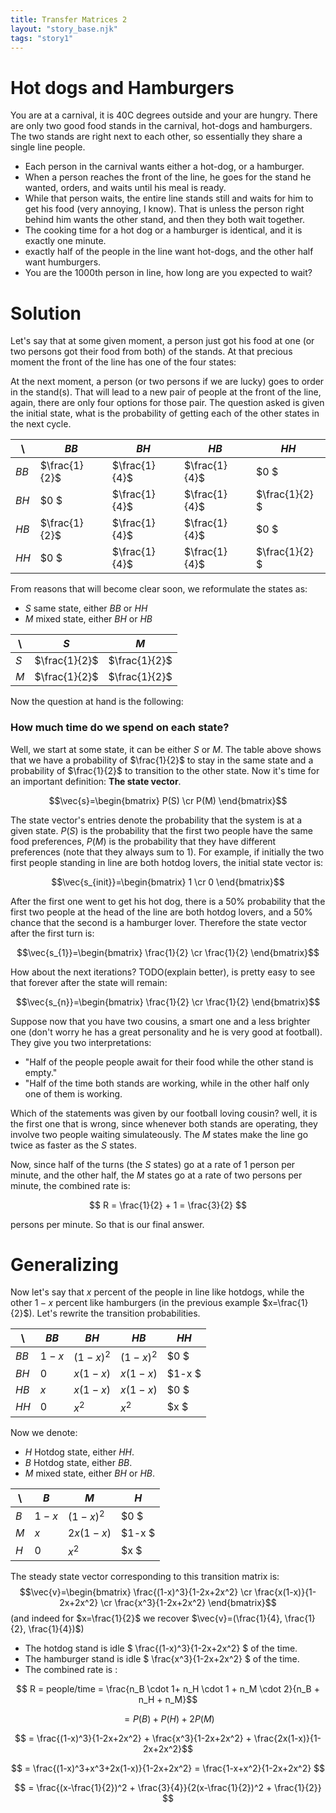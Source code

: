 ```yaml
---
title: Transfer Matrices 2
layout: "story_base.njk"
tags: "story1"
---
```


# Hot dogs and Hamburgers

You are at a carnival, it is 40C degrees outside and your are hungry. There are only two good food stands in the carnival, hot-dogs and hamburgers. The two stands are right next to each other, so essentially they share a single line people. 
- Each person in the carnival wants either a hot-dog, or a hamburger. 
- When a person reaches the front of the line, he goes for the stand he wanted, orders, and waits until his meal is ready. 
- While that person waits, the entire line stands still and waits for him to get his food (very annoying, I know). That is unless the person right behind him wants the other stand, and then they both wait together.
- The cooking time for a hot dog or a hamburger is identical, and it is exactly one minute. 
- exactly half of the people in the line want hot-dogs, and the other half want humburgers. 
- You are the 1000th person in line, how long are you expected to wait? 

# Solution  
Let's say that at some given moment, a person just got his food at one (or two persons got their food from both) of the stands. At that precious moment the front of the line has one of the four states:

 
At the next moment, a person (or two persons if we are lucky) goes to order in the stand(s). That will lead to a new pair of people at the front of the line, again, there are only four options for those pair. The question asked is given the initial state, what is the probability of getting each of the other states in the next cycle. 

|  \  |   $BB$     |   $BH$     |   $HB$     |   $HH$      |   
|-----|-------------|-------------|-------------|--------------|   
|$BB$|$\frac{1}{2}$|$\frac{1}{4}$|$\frac{1}{4}$|   $0        $|   
|$BH$|   $0       $|$\frac{1}{4}$|$\frac{1}{4}$|$\frac{1}{2} $|   
|$HB$|$\frac{1}{2}$|$\frac{1}{4}$|$\frac{1}{4}$|   $0        $|   
|$HH$|   $0       $|$\frac{1}{4}$|$\frac{1}{4}$|$\frac{1}{2} $|   

From reasons that will become clear soon, we reformulate the states as:
- $S$ same state, either $BB$ or $HH$ 
- $M$ mixed state, either $BH$ or $HB$ 
  
| \  |   $S$       |   $M$       |   
|-   |    -        |    -        |   
|$S$ |$\frac{1}{2}$|$\frac{1}{2}$|   
|$M$ |$\frac{1}{2}$|$\frac{1}{2}$|   

Now the question at hand is the following: 

### How much time do we spend on each state?
Well, we start at some state, it can be either $S$ or $M$. The table above shows that we have a probability of $\frac{1}{2}$ to stay in the same state and a probability of $\frac{1}{2}$ to transition to the other state. Now it's time for an important definition: **The state vector**.

$$\vec{s}=\begin{bmatrix} P(S) \cr P(M) \end{bmatrix}$$

The state vector's entries denote the probability that the system is at a given state. $P(S)$ is the probability that the first two people have the same food preferences, $P(M)$ is the probability that they have different preferences (note that they always sum to $1$). For example, if initially the two first people standing in line are both hotdog lovers, the initial state vector is: 

$$\vec{s_{init}}=\begin{bmatrix} 1 \cr 0 \end{bmatrix}$$

After the first one went to get his hot dog, there is a 50% probability that the first two people at the head of the line are both hotdog lovers, and a 50% chance that the second is a hamburger lover. Therefore the state vector after the first turn is:

$$\vec{s_{1}}=\begin{bmatrix} \frac{1}{2} \cr \frac{1}{2} \end{bmatrix}$$

How about the next iterations? TODO(explain better), is pretty easy to see that forever after the state will remain:

$$\vec{s_{n}}=\begin{bmatrix} \frac{1}{2} \cr \frac{1}{2} \end{bmatrix}$$

Suppose now that you have two cousins, a smart one and a less brighter one (don't worry he has a great personality and he is very good at football). They give you two interpretations:
- "Half of the people people await for their food while the other stand is empty."
- "Half of the time both stands are working, while in the other half only one of them is working. 

Which of the statements was given by our football loving cousin? well, it is the first one that is wrong, since whenever both stands are operating, they involve two people waiting simulateously. The $M$ states make the line go twice as faster as the $S$ states.

Now, since half of the turns (the $S$ states) go at a rate of 1 person per minute, and the other half, the $M$ states go at a rate of two persons per minute, the combined rate is:

$$ R = \frac{1}{2} + 1 = \frac{3}{2} $$

persons per minute. So that is our final answer. 

# Generalizing
Now let's say that $x$ percent of the people in line like hotdogs, while the other $1-x$ percent like hamburgers (in the previous example $x=\frac{1}{2}$). Let's rewrite the transition probabilities.

|  \  |   $BB$      |   $BH$      |   $HB$      |   $HH$       |   
|-----|-------------|-------------|-------------|--------------|   
|$BB$ |$1-x$        |$(1-x)^2$    |$(1-x)^2$    |$0           $|   
|$BH$ |$0$          |$x(1-x)$     |$x(1-x)$     |$1-x         $|   
|$HB$ |$x$          |$x(1-x)$     |$x(1-x)$     |$0           $|   
|$HH$ |$0$          |$x^2$        |$x^2$        |$x           $|  

Now we denote:
- $H$ Hotdog state, either $HH$. 
- $B$ Hotdog state, either $BB$. 
- $M$ mixed state, either $BH$ or $HB$. 

|  \  |   $B$       |   $M$       |   $H$        |   
|-----|-------------|-------------|--------------|   
|$B$  |$1-x$        |$(1-x)^2$    |$0           $|   
|$M$  |$x$          |$2x(1-x)$    |$1-x         $|   
|$H$  |$0$          |$x^2$        |$x           $|  


The steady state vector corresponding to this transition matrix is:
$$\vec{v}=\begin{bmatrix} \frac{(1-x)^3}{1-2x+2x^2} \cr \frac{x(1-x)}{1-2x+2x^2} \cr \frac{x^3}{1-2x+2x^2} \end{bmatrix}$$
(and indeed for $x=\frac{1}{2}$ we recover $\vec{v}=(\frac{1}{4}, \frac{1}{2}, \frac{1}{4})$)

- The hotdog stand is idle $  \frac{(1-x)^3}{1-2x+2x^2} $ of the time.
- The hamburger stand is idle $  \frac{x^3}{1-2x+2x^2} $ of the time.
- The combined rate is :

$$ R = people/time = \frac{n_B \cdot 1+ n_H \cdot 1 + n_M \cdot 2}{n_B + n_H + n_M}$$

$$ = P(B) + P(H) + 2P(M) $$ 

$$ = \frac{(1-x)^3}{1-2x+2x^2} + \frac{x^3}{1-2x+2x^2} + \frac{2x(1-x)}{1-2x+2x^2}$$

$$ = \frac{(1-x)^3+x^3+2x(1-x)}{1-2x+2x^2} = \frac{1-x+x^2}{1-2x+2x^2} $$

$$ = \frac{(x-\frac{1}{2})^2 + \frac{3}{4}}{2(x-\frac{1}{2})^2 + \frac{1}{2}} $$

